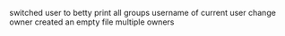 switched user to betty
print all groups
username of current user
change owner
created an empty file
multiple owners
